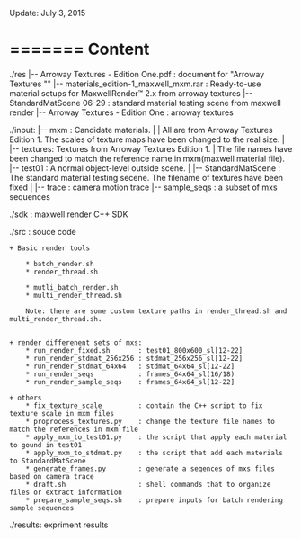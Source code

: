 
Update: July 3, 2015

=======
Content
=======


./res
|-- Arroway Textures - Edition One.pdf : document for "Arroway Textures ""
|-- materials_edition-1_maxwell_mxm.rar : Ready-to-use material setups for MaxwellRender™ 2.x from arroway textures
|-- StandardMatScene 06-29	: standard material testing scene from maxwell render
|-- Arroway Textures - Edition One : arroway textures


./input: 
|-- mxm	:	Candidate materials. 
|   |    	All are from Arroway Textures Edition 1. The scales of texture maps have been changed to the real size.
|	|-- textures:	Textures from Arroway Textures Edition 1. 
|				  	The file names have been changed to match the reference name in mxm(maxwell material file). 
|--	test01  : A normal object-level outside scene. 
|
|--	StandardMatScene : The standard material testing secene. The filename of textures have been fixed
|
|-- trace	: camera motion trace
|-- sample_seqs 	:  a subset of mxs sequences  

./sdk : maxwell render C++ SDK

./src : souce code
	
	+ Basic render tools

		* batch_render.sh
		* render_thread.sh

		* mutli_batch_render.sh
		* multi_render_thread.sh
	
		Note: there are some custom texture paths in render_thread.sh and multi_render_thread.sh.


	+ render differenent sets of mxs:
		* run_render_fixed.sh 	    : test01_800x600_sl[12-22]	
		* run_render_stdmat_256x256 : stdmat_256x256_sl[12-22]	
		* run_render_stdmat_64x64   : stdmat_64x64_sl[12-22]	
		* run_render_seqs           : frames_64x64_sl(16/18)
		* run_render_sample_seqs    : frames_64x64_sl[12-22] 

	+ others
		* fix_texture_scale			: contain the C++ script to fix texture scale in mxm files
		* proprocess_textures.py 	: change the texture file names to match the references in mxm file
		* apply_mxm_to_test01.py 	: the script that apply each material to gound in test01 
		* apply_mxm_to_stdmat.py 	: the script that add each materials to StandardMatScene
		* generate_frames.py 		: generate a seqences of mxs files based on camera trace
		* draft.sh  				: shell commands that to organize files or extract information
        * prepare_sample_seqs.sh    : prepare inputs for batch rendering sample sequences




./results: expriment results



	